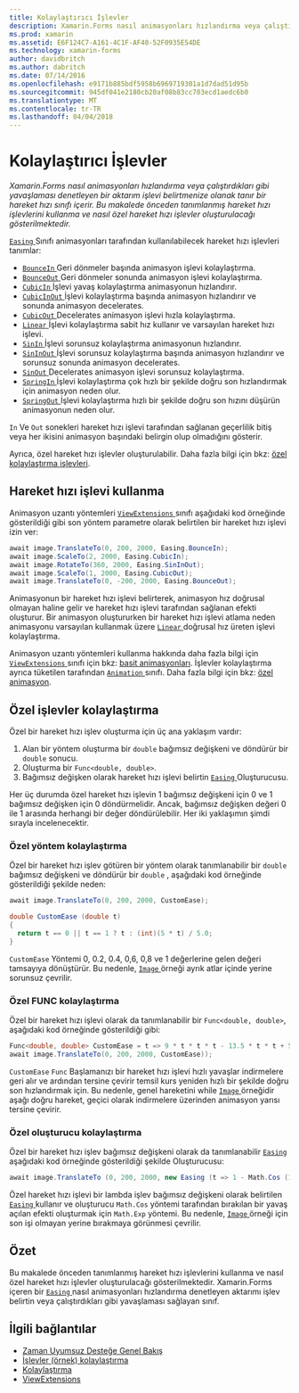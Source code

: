 ```yaml
---
title: Kolaylaştırıcı İşlevler
description: Xamarin.Forms nasıl animasyonları hızlandırma veya çalıştırdıkları gibi yavaşlaması denetleyen bir aktarım işlevi belirtmenize olanak tanır bir hareket hızı sınıfı içerir. Bu makalede önceden tanımlanmış hareket hızı işlevlerini kullanma ve nasıl özel hareket hızı işlevler oluşturulacağı gösterilmektedir.
ms.prod: xamarin
ms.assetid: E6F124C7-A161-4C1F-AF40-52F0935E54DE
ms.technology: xamarin-forms
author: davidbritch
ms.author: dabritch
ms.date: 07/14/2016
ms.openlocfilehash: e9171b885bdf5958b6969719301a1d7dad51d95b
ms.sourcegitcommit: 945df041e2180cb20af08b83cc703ecd1aedc6b0
ms.translationtype: MT
ms.contentlocale: tr-TR
ms.lasthandoff: 04/04/2018
---
```

# <a name="easing-functions"></a>Kolaylaştırıcı İşlevler

_Xamarin.Forms nasıl animasyonları hızlandırma veya çalıştırdıkları gibi yavaşlaması denetleyen bir aktarım işlevi belirtmenize olanak tanır bir hareket hızı sınıfı içerir. Bu makalede önceden tanımlanmış hareket hızı işlevlerini kullanma ve nasıl özel hareket hızı işlevler oluşturulacağı gösterilmektedir._


[ `Easing` ](https://developer.xamarin.com/api/type/Xamarin.Forms.Easing/) Sınıfı animasyonları tarafından kullanılabilecek hareket hızı işlevleri tanımlar:

- [ `BounceIn` ](https://developer.xamarin.com/api/field/Xamarin.Forms.Easing.BounceIn/) Geri dönmeler başında animasyon işlevi kolaylaştırma.
- [ `BounceOut` ](https://developer.xamarin.com/api/field/Xamarin.Forms.Easing.BounceOut/) Geri dönmeler sonunda animasyon işlevi kolaylaştırma.
- [ `CubicIn` ](https://developer.xamarin.com/api/field/Xamarin.Forms.Easing.CubicIn/) İşlevi yavaş kolaylaştırma animasyonun hızlandırır.
- [ `CubicInOut` ](https://developer.xamarin.com/api/field/Xamarin.Forms.Easing.CubicInOut/) İşlevi kolaylaştırma başında animasyon hızlandırır ve sonunda animasyon decelerates.
- [ `CubicOut` ](https://developer.xamarin.com/api/field/Xamarin.Forms.Easing.CubicOut/) Decelerates animasyon işlevi hızla kolaylaştırma.
- [ `Linear` ](https://developer.xamarin.com/api/field/Xamarin.Forms.Easing.Linear/) İşlevi kolaylaştırma sabit hız kullanır ve varsayılan hareket hızı işlevi.
- [ `SinIn` ](https://developer.xamarin.com/api/field/Xamarin.Forms.Easing.SinIn/) İşlevi sorunsuz kolaylaştırma animasyonun hızlandırır.
- [ `SinInOut` ](https://developer.xamarin.com/api/field/Xamarin.Forms.Easing.SinInOut/) İşlevi sorunsuz kolaylaştırma başında animasyon hızlandırır ve sorunsuz sonunda animasyon decelerates.
- [ `SinOut` ](https://developer.xamarin.com/api/field/Xamarin.Forms.Easing.SinOut/) Decelerates animasyon işlevi sorunsuz kolaylaştırma.
- [ `SpringIn` ](https://developer.xamarin.com/api/field/Xamarin.Forms.Easing.SpringIn/) İşlevi kolaylaştırma çok hızlı bir şekilde doğru son hızlandırmak için animasyon neden olur.
- [ `SpringOut` ](https://developer.xamarin.com/api/field/Xamarin.Forms.Easing.SpringOut/) İşlevi kolaylaştırma hızlı bir şekilde doğru son hızını düşürün animasyonun neden olur.

`In` Ve `Out` sonekleri hareket hızı işlevi tarafından sağlanan geçerlilik bitiş veya her ikisini animasyon başındaki belirgin olup olmadığını gösterir.

Ayrıca, özel hareket hızı işlevler oluşturulabilir. Daha fazla bilgi için bkz: [özel kolaylaştırma işlevleri](#customeasing).

## <a name="consuming-an-easing-function"></a>Hareket hızı işlevi kullanma

Animasyon uzantı yöntemleri [ `ViewExtensions` ](https://developer.xamarin.com/api/type/Xamarin.Forms.ViewExtensions/) sınıfı aşağıdaki kod örneğinde gösterildiği gibi son yöntem parametre olarak belirtilen bir hareket hızı işlevi izin ver:

```csharp
await image.TranslateTo(0, 200, 2000, Easing.BounceIn);
await image.ScaleTo(2, 2000, Easing.CubicIn);
await image.RotateTo(360, 2000, Easing.SinInOut);
await image.ScaleTo(1, 2000, Easing.CubicOut);
await image.TranslateTo(0, -200, 2000, Easing.BounceOut);
```

Animasyonun bir hareket hızı işlevi belirterek, animasyon hız doğrusal olmayan haline gelir ve hareket hızı işlevi tarafından sağlanan efekti oluşturur. Bir animasyon oluştururken bir hareket hızı işlevi atlama neden animasyonu varsayılan kullanmak üzere [ `Linear` ](https://developer.xamarin.com/api/field/Xamarin.Forms.Easing.Linear/) doğrusal hız üreten işlevi kolaylaştırma.

Animasyon uzantı yöntemleri kullanma hakkında daha fazla bilgi için [ `ViewExtensions` ](https://developer.xamarin.com/api/type/Xamarin.Forms.ViewExtensions/) sınıfı için bkz: [basit animasyonları](~/xamarin-forms/user-interface/animation/simple.md). İşlevler kolaylaştırma ayrıca tüketilen tarafından [ `Animation` ](https://developer.xamarin.com/api/type/Xamarin.Forms.Animation/) sınıfı. Daha fazla bilgi için bkz: [özel animasyon](~/xamarin-forms/user-interface/animation/custom.md).

<a name="customeasing" />

## <a name="custom-easing-functions"></a>Özel işlevler kolaylaştırma

Özel bir hareket hızı işlev oluşturma için üç ana yaklaşım vardır:

1. Alan bir yöntem oluşturma bir `double` bağımsız değişkeni ve döndürür bir `double` sonucu.
1. Oluşturma bir `Func<double, double>`.
1. Bağımsız değişken olarak hareket hızı işlevi belirtin [ `Easing` ](https://developer.xamarin.com/api/type/Xamarin.Forms.Easing/) Oluşturucusu.

Her üç durumda özel hareket hızı işlevin 1 bağımsız değişkeni için 0 ve 1 bağımsız değişken için 0 döndürmelidir. Ancak, bağımsız değişken değeri 0 ile 1 arasında herhangi bir değer döndürülebilir. Her iki yaklaşımın şimdi sırayla incelenecektir.

### <a name="custom-easing-method"></a>Özel yöntem kolaylaştırma

Özel bir hareket hızı işlev götüren bir yöntem olarak tanımlanabilir bir `double` bağımsız değişkeni ve döndürür bir `double` , aşağıdaki kod örneğinde gösterildiği şekilde neden:

```csharp
await image.TranslateTo(0, 200, 2000, CustomEase);

double CustomEase (double t)
{
  return t == 0 || t == 1 ? t : (int)(5 * t) / 5.0;
}
```

`CustomEase` Yöntemi 0, 0.2, 0.4, 0,6, 0,8 ve 1 değerlerine gelen değeri tamsayıya dönüştürür. Bu nedenle, [ `Image` ](https://developer.xamarin.com/api/type/Xamarin.Forms.Image/) örneği ayrık atlar içinde yerine sorunsuz çevrilir.

### <a name="custom-easing-func"></a>Özel FUNC kolaylaştırma

Özel bir hareket hızı işlevi olarak da tanımlanabilir bir `Func<double, double>`, aşağıdaki kod örneğinde gösterildiği gibi:

```csharp
Func<double, double> CustomEase = t => 9 * t * t * t - 13.5 * t * t + 5.5 * t;
await image.TranslateTo(0, 200, 2000, CustomEase));
```

`CustomEase` `Func` Başlamanızı bir hareket hızı işlevi hızlı yavaşlar indirmelere geri alır ve ardından tersine çevirir temsil kurs yeniden hızlı bir şekilde doğru son hızlandırmak için. Bu nedenle, genel hareketini while [ `Image` ](https://developer.xamarin.com/api/type/Xamarin.Forms.Image/) örneğidir aşağı doğru hareket, geçici olarak indirmelere üzerinden animasyon yarısı tersine çevirir.

### <a name="custom-easing-constructor"></a>Özel oluşturucu kolaylaştırma

Özel bir hareket hızı işlev bağımsız değişkeni olarak da tanımlanabilir [ `Easing` ](https://developer.xamarin.com/api/type/Xamarin.Forms.Easing/) aşağıdaki kod örneğinde gösterildiği şekilde Oluşturucusu:

```csharp
await image.TranslateTo (0, 200, 2000, new Easing (t => 1 - Math.Cos (10 * Math.PI * t) * Math.Exp (-5 * t)));
```

Özel hareket hızı işlevi bir lambda işlev bağımsız değişkeni olarak belirtilen [ `Easing` ](https://developer.xamarin.com/api/type/Xamarin.Forms.Easing/) kullanır ve oluşturucu `Math.Cos` yöntemi tarafından bırakılan bir yavaş açılan efekti oluşturmak için `Math.Exp` yöntemi. Bu nedenle, [ `Image` ](https://developer.xamarin.com/api/type/Xamarin.Forms.Image/) örneği için son işi olmayan yerine bırakmaya görünmesi çevrilir.

## <a name="summary"></a>Özet

Bu makalede önceden tanımlanmış hareket hızı işlevlerini kullanma ve nasıl özel hareket hızı işlevler oluşturulacağı gösterilmektedir. Xamarin.Forms içeren bir [ `Easing` ](https://developer.xamarin.com/api/type/Xamarin.Forms.Easing/) nasıl animasyonları hızlandırma denetleyen aktarımı işlev belirtin veya çalıştırdıkları gibi yavaşlaması sağlayan sınıf.



## <a name="related-links"></a>İlgili bağlantılar

- [Zaman Uyumsuz Desteğe Genel Bakış](~/cross-platform/platform/async.md)
- [İşlevler (örnek) kolaylaştırma](https://developer.xamarin.com/samples/xamarin-forms/userinterface/animation/easing/)
- [Kolaylaştırma](https://developer.xamarin.com/api/type/Xamarin.Forms.Easing/)
- [ViewExtensions](https://developer.xamarin.com/api/type/Xamarin.Forms.ViewExtensions/)

